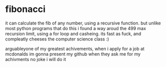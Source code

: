 # fibonacci
it can calculate the fib of any number, using a recursive function. but unlike most python programs that do this i found a way aroud the 499 max recursion limit, using a for loop and casheing. its fast as fuck, and compleatly cheeses the computer science class :)

arguableyone of my greatest achivements, when i apply for a job at mcdonalds im gonna present my github when they ask me for my achivments no joke i will do it
